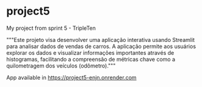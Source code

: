 # project5
My project from sprint 5 - TripleTen


"""Este projeto visa desenvolver uma aplicação interativa usando Streamlit para analisar dados de vendas de carros. A aplicação permite aos usuários explorar os dados e visualizar informações importantes através de histogramas, facilitando a compreensão de métricas chave como a quilometragem dos veículos (odômetro)."""

App available in https://project5-enjn.onrender.com

